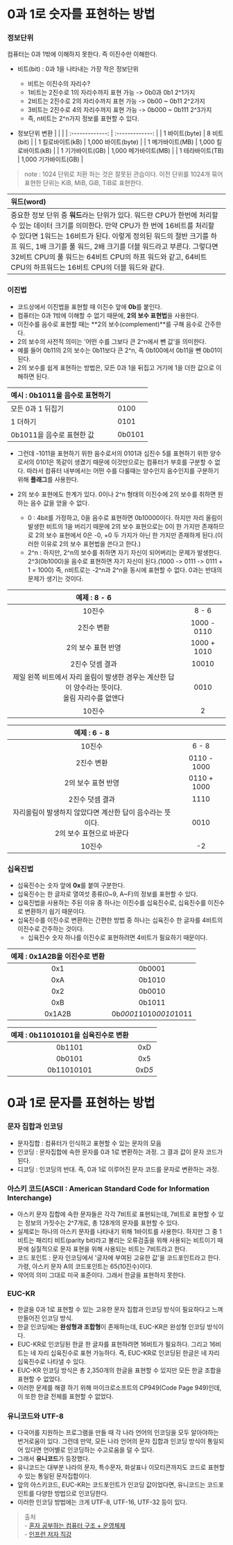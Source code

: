 # **0과 1로 숫자를 표현하는 방법**

### 정보단위

컴퓨터는 0과 1밖에 이해하지 못한다. 즉 이진수만 이해한다.

- 비트(bit) : 0과 1을 나타내는 가장 작은 정보단위

  - 비트는 이진수의 자리수?
  - 1비트는 2진수로 1의 자리수까지 표현 가능 -> 0b0과 0b1 2^1가지
  - 2비트는 2진수로 2의 자리수까지 표현 가능 -> 0b00 ~ 0b11 2^2가지
  - 3비트는 2진수로 4의 자리수까지 표현 가능 -> 0b000 ~ 0b111 2^3가지
  - 즉, n비트는 2^n가지 정보를 표현할 수 있다.

- 정보단위 변환
  | | |
  | :-------------: | :-------------: |
  | 1 바이트(byte) | 8 비트(bit) |
  | 1 킬로바이트(kB) | 1,000 바이트(byte) |
  | 1 메가바이트(MB) | 1,000 킬로바이트(kB) |
  | 1 기가바이트(GB) | 1,000 메가바이트(MB) |
  | 1 테라바이트(TB) | 1,000 기가바이트(GB) |

> note : 1024 단위로 치환 하는 것은 잘못된 관습이다. 이전 단위를 1024개 묶어 표현한 단위는 KiB, MiB, GiB, TiB로 표현한다.

| 워드(word)                                                                                                                                                                                                                                                                                                                                                                                          |
| :-------------------------------------------------------------------------------------------------------------------------------------------------------------------------------------------------------------------------------------------------------------------------------------------------------------------------------------------------------------------------------------------------- |
| 중요한 정보 단위 중 **워드**라는 단위가 있다. 워드란 CPU가 한번에 처리할 수 있는 데이터 크기를 의미한다. 만약 CPU가 한 번에 16비트를 처리할 수 있다면 1워드는 16비트가 된다. 이렇게 정의된 워드의 절반 크기를 하프 워드, 1배 크기를 풀 워드, 2배 크기를 더블 워드라고 부른다. 그렇다면 32비트 CPU의 풀 워드는 64비트 CPU의 하프 워드와 같고, 64비트 CPU의 하프워드는 16비트 CPU의 더블 워드와 같다. |

### 이진법

- 코드상에서 이진법을 표현할 때 이진수 앞에 **0b**를 붙인다.
- 컴퓨터는 0과 1밖에 이해할 수 없기 때문에, **2의 보수 표현법**을 사용한다.
- 이진수를 음수로 표현할 때는 **2의 보수(complement)**를 구해 음수로 간주한다.
- 2의 보수의 사전적 의미는 '어떤 수를 그보다 큰 2^n에서 뺀 값'을 의미한다.
- 예를 들어 0b11의 2의 보수는 0b11보다 큰 2^n, 즉 0b100에서 0b11을 뺀 0b01이 된다.
- 2의 보수를 쉽게 표현하는 방법은, 모든 0과 1을 뒤집고 거기에 1을 더한 값으로 이해하면 된다.

| 예시 : 0b1011을 음수로 표현하기 |        |
| :------------------------------ | :----- |
| 모든 0과 1 뒤집기               | 0100   |
| 1 더하기                        | 0101   |
| 0b1011을 음수로 표현한 값       | 0b0101 |

- 그런데 -1011을 표현하기 위한 음수로서의 0101과 십진수 5를 표현하기 위한 양수로서의 0101은 똑같이 생겼기 때문에 이것만으로는 컴퓨터가 부호를 구분할 수 없다. 따라서 컴퓨터 내부에서는 어떤 수를 다룰때는 양수인지 음수인지를 구분하기 위해 **플래그**를 사용한다.

- 2의 보수 표현에도 한계가 있다. 0이나 2^n 형태의 이진수에 2의 보수를 취하면 원하는 음수 값을 얻을 수 없다.

  - 0 : 4bit를 가정하고, 0을 음수로 표현하면 0b10000이다. 하지만 자리 올림이 발생한 비트의 1을 버리기 때문에 2의 보수 표현으로는 0이 한 가지만 존재하므로 2의 보수 표현에서 0은 -0, +0 두 가지가 아닌 한 가지만 존재하게 된다.(이러한 이유로 2의 보수 표현법을 쓴다고 한다.)
  - 2^n : 하지만, 2^n의 보수를 취하면 자기 자신이 되어버리는 문제가 발생한다. 2^3(0b1000)을 음수로 표현하면 자기 자신이 된다.(1000 -> 0111 -> 0111 + 1 = 1000) 즉, n비트로는 -2^n과 2^n을 동시에 표현할 수 없다. 0과는 반대의 문제가 생기는 것이다.

|                                            예제 : 8 - 6                                            |             |
| :------------------------------------------------------------------------------------------------: | :---------: |
|                                               10진수                                               |    8 - 6    |
|                                             2진수 변환                                             | 1000 - 0110 |
|                                         2의 보수 표현 반영                                         | 1000 + 1010 |
|                                          2진수 덧셈 결과                                           |    10010    |
| 제일 왼쪽 비트에서 자리 올림이 발생한 경우는 계산한 답이 양수라는 뜻이다. <br>올림 자리수를 없앤다 |    0010     |
|                                               10진수                                               |      2      |

|                                     예제 : 6 - 8                                      |             |
| :-----------------------------------------------------------------------------------: | :---------: |
|                                        10진수                                         |    6 - 8    |
|                                      2진수 변환                                       | 0110 - 1000 |
|                                  2의 보수 표현 반영                                   | 0110 + 1000 |
|                                    2진수 덧셈 결과                                    |    1110     |
| 자리올림이 발생하지 않았다면 계산한 답이 음수라는 뜻이다.<br>2의 보수 표현으로 바꾼다 |    0010     |
|                                        10진수                                         |     -2      |

### 십육진법

- 십육진수는 숫자 앞에 **0x**를 붙여 구분한다.
- 십육진수는 한 글자로 열여섯 종류(0~9, A~F)의 정보를 표현할 수 있다.
- 십육진법을 사용하는 주된 이유 중 하나는 이진수를 십육진수로, 십육진수를 이진수로 변환하기 쉽기 때문이다.
- 십육진수를 이진수로 변환하는 간편한 방법 중 하나는 십육진수 한 글자를 4비트의 이진수로 간주하는 것이다.
  - 십육진수 숫자 하나를 이진수로 표현하려면 4비트가 필요하기 때문이다.

| 예제 : 0x1A2B을 이진수로 변환 |                        |
| :---------------------------: | :--------------------: |
|              0x1              |         0b0001         |
|              0xA              |         0b1010         |
|              0x2              |         0b0010         |
|              0xB              |         0b1011         |
|            0x1A2B             | 0b*0001*1010*0010*1011 |

| 예제 : 0b11010101을 십육진수로 변환 |        |
| :---------------------------------: | :----: |
|               0b1101                |  0xD   |
|               0b0101                |  0x5   |
|             0b11010101              | 0xD*5* |

# **0과 1로 문자를 표현하는 방법**

### 문자 집합과 인코딩

- 문자집합 : 컴퓨터가 인식하고 표현할 수 있는 문자의 모음
- 인코딩 : 문자집합에 속한 문자를 0과 1로 변환하는 과정. 그 결과 값이 문자 코드가 된다.
- 디코딩 : 인코딩의 반대. 즉, 0과 1로 이루어진 문자 코드를 문자로 변환하는 과정.

### 아스키 코드(ASCII : American Standard Code for Information Interchange)

- 아스키 문자 집합에 속한 문자들은 각각 7비트로 표현되는데, 7비트로 표현할 수 있는 정보의 가짓수는 2^7개로, 총 128개의 문자를 표현할 수 있다.
- 실제로는 하나의 아스키 문자를 나타내기 위해 1바이트를 사용한다. 하지만 그 중 1비트는 패리티 비트(parity bit)라고 불리는 오류검출을 위해 사용되는 비트이기 때문에 실질적으로 문자 표현을 위해 사용되는 비트는 7비트라고 한다.
- 코드 포인트 : 문자 인코딩에서 '글자에 부여된 고유한 값'을 코드포인트라고 한다. 가령, 아스키 문자 A의 코드포인트는 65(10진수)이다.
- 약어의 의미 그대로 미국 표준이다. 그래서 한글을 표현하지 못한다.

### EUC-KR

- 한글을 0과 1로 표현할 수 있는 고유한 문자 집합과 인코딩 방식이 필요하다고 느껴 만들어진 인코딩 방식.
- 한글 인코딩에는 **완성형과 조합형**이 존재하는데, EUC-KR은 완성형 인코딩 방식이다.
- EUC-KR로 인코딩된 한글 한 글자를 표현하려면 16비트가 필요하다. 그리고 16비트는 네 자리 십육진수로 표현 가능하다. 즉, EUC-KR로 인코딩된 한글은 네 자리 십육진수로 나타낼 수 있다.
- EUC-KR 인코딩 방식은 총 2,350개의 한글을 표현할 수 있지만 모든 한글 조합을 표현할 수 없었다.
- 이러한 문제를 해결 하기 위해 마이크로소프트의 CP949(Code Page 949)인데, 이 또한 한글 전체를 표현할 수 없었다.

### 유니코드와 UTF-8

- 다국어를 지원하는 프로그램을 만들 때 각 나라 언어의 인코딩을 모두 알아야하는 번거로움이 있다. 그런데 만약, 모든 나라 언어의 문자 집합과 인코딩 방식이 통일되어 있다면 언어별로 인코딩하는 수고로움을 덜 수 있다.
- 그래서 **유니코드**가 등장했다.
- 유니코드는 대부분 나라의 문자, 특수문자, 화살표나 이모티콘까지도 코드로 표현할 수 있는 통일된 문자집합이다.
- 앞의 아스키코드, EUC-KR는 코드포인트가 인코딩 값이었다면, 유니코드는 코드포인트를 다양한 방법으로 인코딩한다.
- 이러한 인코딩 방법에는 크게 UTF-8, UTF-16, UTF-32 등이 있다.

> 출처 \
> \- [혼자 공부하는 컴퓨터 구조 + 운영체제](https://product.kyobobook.co.kr/detail/S000061584886) \
> \- [인프런 저자 직강](https://inf.run/M23e)
